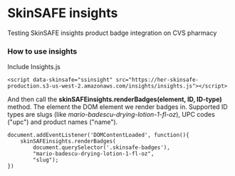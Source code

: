 # SkinSAFE insights

Testing SkinSAFE insights product badge integration on CVS pharmacy

### How to use insights

Include Insights.js
```
<script data-skinsafe="ssinsight" src="https://her-skinsafe-production.s3-us-west-2.amazonaws.com/insights/insights.js"></script>
```

And then call the **skinSAFEinsights.renderBadges(element, ID, ID-type)** method. The element the DOM element we render badges in. Supported ID types are slugs (like *mario-badescu-drying-lotion-1-fl-oz*), UPC codes ("upc") and product names ("name").
```
document.addEventListener('DOMContentLoaded', function(){
    skinSAFEinsights.renderBadges(
        document.querySelector('.skinsafe-badges'),
        "mario-badescu-drying-lotion-1-fl-oz",
        "slug");
})
```

